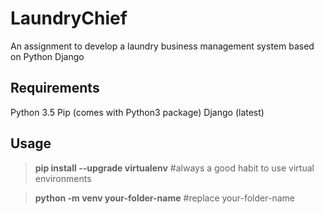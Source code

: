 # LaundryChief
An assignment to develop a laundry business management system based on Python Django

## Requirements ##
Python 3.5
Pip (comes with Python3 package)
Django (latest)

## Usage ##
>**pip install --upgrade virtualenv**    #always a good habit to use virtual environments

>**python -m venv your-folder-name**     #replace your-folder-name
